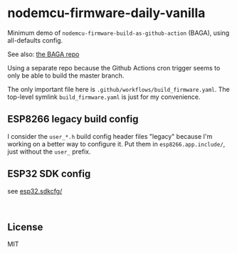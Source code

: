 ﻿
<!--#echo json="package.json" key="name" underline="=" -->
nodemcu-firmware-daily-vanilla
==============================
<!--/#echo -->

<!--#echo json="package.json" key="description" -->
Minimum demo of `nodemcu-firmware-build-as-github-action` (BAGA), using
all-defaults config.
<!--/#echo -->

See also: [the BAGA repo][baga]

Using a separate repo because the Github Actions cron trigger
seems to only be able to build the master branch.

The only important file here is `.github/workflows/build_firmware.yaml`.
The top-level symlink `build_firmware.yaml` is just for my convenience.




ESP8266 legacy build config
---------------------------

I consider the `user_*.h` build config header files "legacy" because
I'm working on a better way to configure it.
Put them in `esp8266.app.include/`, just without the `user_` prefix.


ESP32 SDK config
----------------

see [esp32.sdkcfg/](esp32.sdkcfg/)





&nbsp;

  [baga]: https://github.com/mk-pmb/nodemcu-firmware-build-as-github-action



License
-------
<!--#echo json="package.json" key=".license" -->
MIT
<!--/#echo -->
